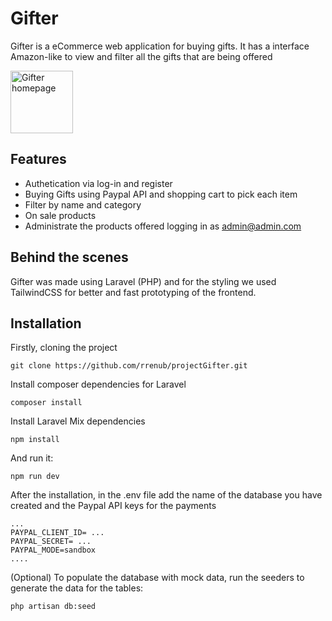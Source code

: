 # Gifter

Gifter is a eCommerce web application for buying gifts. It has a interface Amazon-like to view and filter all the gifts that are being offered

<img src="https://i.imgur.com/YNzpqpj.png" alt="Gifter homepage" width="100" height="auto">

## Features

- Authetication via log-in and register
- Buying Gifts using Paypal API and shopping cart to pick each item
- Filter by name and category
- On sale products
- Administrate the products offered logging in as admin@admin.com 

## Behind the scenes

Gifter was made using Laravel (PHP) and for the styling we used TailwindCSS for better and fast prototyping of the frontend.

## Installation

Firstly, cloning the project

```
git clone https://github.com/rrenub/projectGifter.git
```

Install composer dependencies for Laravel

```
composer install
```

Install Laravel Mix dependencies

```
npm install
```

And run it:

```
npm run dev
```

After the installation, in the .env file add the name of the database you have created and the Paypal API keys for the payments

```
...
PAYPAL_CLIENT_ID= ...
PAYPAL_SECRET= ...
PAYPAL_MODE=sandbox
....

```

(Optional) To populate the database with mock data, run the seeders to generate the data for the tables:

```
php artisan db:seed
```




